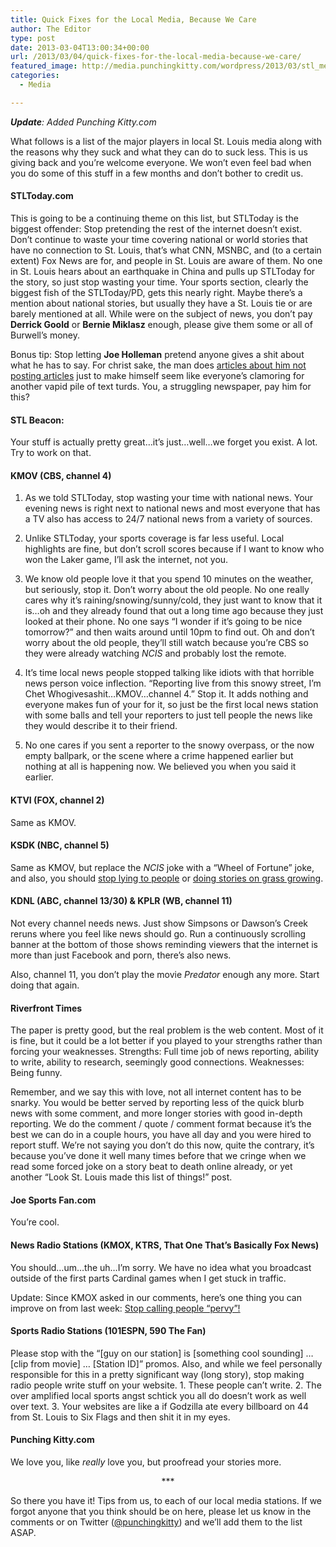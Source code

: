 ```yaml
---
title: Quick Fixes for the Local Media, Because We Care
author: The Editor
type: post
date: 2013-03-04T13:00:34+00:00
url: /2013/03/04/quick-fixes-for-the-local-media-because-we-care/
featured_image: http://media.punchingkitty.com/wordpress/2013/03/stl_media_weather.png
categories:
  - Media

---
```

_**Update**: Added Punching Kitty.com_

What follows is a list of the major players in local St. Louis media along with the reasons why they suck and what they can do to suck less. This is us giving back and you&#8217;re welcome everyone. We won&#8217;t even feel bad when you do some of this stuff in a few months and don&#8217;t bother to credit us.

#### STLToday.com

This is going to be a continuing theme on this list, but STLToday is the biggest offender: Stop pretending the rest of the internet doesn&#8217;t exist. Don&#8217;t continue to waste your time covering national or world stories that have no connection to St. Louis, that&#8217;s what CNN, MSNBC, and (to a certain extent) Fox News are for, and people in St. Louis are aware of them. No one in St. Louis hears about an earthquake in China and pulls up STLToday for the story, so just stop wasting your time. Your sports section, clearly the biggest fish of the STLToday/PD, gets this nearly right. Maybe there&#8217;s a mention about national stories, but usually they have a St. Louis tie or are barely mentioned at all. While were on the subject of news, you don&#8217;t pay **Derrick Goold** or **Bernie Miklasz** enough, please give them some or all of Burwell&#8217;s money.

Bonus tip: Stop letting **Joe Holleman** pretend anyone gives a shit about what he has to say. For christ sake, the man does <a href="http://www.stltoday.com/lifestyles/columns/joe-holleman/sherpa-a-short-break-spurs-reader-complaints/article_8a0244aa-cf60-5146-bd83-396b925fbcb2.html" target="_blank">articles about him not posting articles</a> just to make himself seem like everyone&#8217;s clamoring for another vapid pile of text turds. You, a struggling newspaper, pay him for this?

#### STL Beacon:

Your stuff is actually pretty great&#8230;it&#8217;s just&#8230;well&#8230;we forget you exist. A lot. Try to work on that.

#### KMOV (CBS, channel 4)

1. As we told STLToday, stop wasting your time with national news. Your evening news is right next to national news and most everyone that has a TV also has access to 24/7 national news from a variety of sources.

2. Unlike STLToday, your sports coverage is far less useful. Local highlights are fine, but don&#8217;t scroll scores because if I want to know who won the Laker game, I&#8217;ll ask the internet, not you.

3. We know old people love it that you spend 10 minutes on the weather, but seriously, stop it. Don&#8217;t worry about the old people. No one really cares why it&#8217;s raining/snowing/sunny/cold, they just want to know that it is&#8230;oh and they already found that out a long time ago because they just looked at their phone. No one says &#8220;I wonder if it&#8217;s going to be nice tomorrow?&#8221; and then waits around until 10pm to find out. Oh and don&#8217;t worry about the old people, they&#8217;ll still watch because you&#8217;re CBS so they were already watching _NCIS_ and probably lost the remote.

4. It&#8217;s time local news people stopped talking like idiots with that horrible news person voice inflection. &#8220;Reporting live from this snowy street, I&#8217;m Chet Whogivesashit&#8230;KMOV&#8230;channel 4.&#8221; Stop it. It adds nothing and everyone makes fun of your for it, so just be the first local news station with some balls and tell your reporters to just tell people the news like they would describe it to their friend.

5. No one cares if you sent a reporter to the snowy overpass, or the now empty ballpark, or the scene where a crime happened earlier but nothing at all is happening now. We believed you when you said it earlier.

#### <span style="font-size: 1em;">KTVI (FOX, channel 2)</span>

Same as KMOV.

#### KSDK (NBC, channel 5)

Same as KMOV, but replace the _NCIS_ joke with a &#8220;Wheel of Fortune&#8221; joke, and also, you should <a href="http://punchingkitty.com/2010/09/06/so-about-that-whole-ksdk-interview/" target="_blank">stop lying to people</a> or <a href="http://punchingkitty.com/2012/10/16/once-again-in-the-absence-of-anything-to-talk-about-local-news-points-the-camera-at-grass/" target="_blank">doing stories on grass growing</a>.

#### KDNL (ABC, channel 13/30) & KPLR (WB, channel 11)

Not every channel needs news. Just show Simpsons or Dawson&#8217;s Creek reruns where you feel like news should go. Run a continuously scrolling banner at the bottom of those shows reminding viewers that the internet is more than just Facebook and porn, there&#8217;s also news.

Also, channel 11, you don&#8217;t play the movie _Predator_ enough any more. Start doing that again.

#### Riverfront Times

The paper is pretty good, but the real problem is the web content. Most of it is fine, but it could be a lot better if you played to your strengths rather than forcing your weaknesses. Strengths: Full time job of news reporting, ability to write, ability to research, seemingly good connections. Weaknesses: Being funny.

Remember, and we say this with love, not all internet content has to be snarky. You would be better served by reporting less of the quick blurb news with some comment, and more longer stories with good in-depth reporting. We do the comment / quote / comment format because it&#8217;s the best we can do in a couple hours, you have all day and you were hired to report stuff. We&#8217;re not saying you don&#8217;t do this now, quite the contrary, it&#8217;s because you&#8217;ve done it well many times before that we cringe when we read some forced joke on a story beat to death online already, or yet another &#8220;Look St. Louis made this list of things!&#8221; post.

#### Joe Sports Fan.com

You&#8217;re cool.

#### News Radio Stations (KMOX, KTRS, That One That&#8217;s Basically Fox News)

You should&#8230;um&#8230;the uh&#8230;I&#8217;m sorry. We have no idea what you broadcast outside of the first parts Cardinal games when I get stuck in traffic.

Update: Since KMOX asked in our comments, here&#8217;s one thing you can improve on from last week: <a href="http://punchingkitty.com/2013/02/22/kmox-decides-who-is-pervy-now/" target="_blank">Stop calling people &#8220;pervy&#8221;!</a>

#### Sports Radio Stations (101ESPN, 590 The Fan)

Please stop with the &#8220;[guy on our station] is [something cool sounding] &#8230; [clip from movie] &#8230; [Station ID]&#8221; promos. Also, and while we feel personally responsible for this in a pretty significant way (long story), stop making radio people write stuff on your website. 1. These people can&#8217;t write. 2. The over amplified local sports angst schtick you all do doesn&#8217;t work as well over text. 3. Your websites are like a if Godzilla ate every billboard on 44 from St. Louis to Six Flags and then shit it in my eyes.

#### Punching Kitty.com

We love you, like _really_ love you, but proofread your stories more.

<p style="text-align: center;">
  ***
</p>

So there you have it! Tips from us, to each of our local media stations. If we forgot anyone that you think should be on here, please let us know in the comments or on Twitter (<a href="http://twitter.com/punchingkitty" target="_blank">@punchingkitty</a>) and we&#8217;ll add them to the list ASAP.